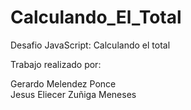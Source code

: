 # Calculando_El_Total
Desafio JavaScript: Calculando el total

Trabajo realizado por:

Gerardo Melendez Ponce <br>
Jesus Eliecer Zuñiga Meneses